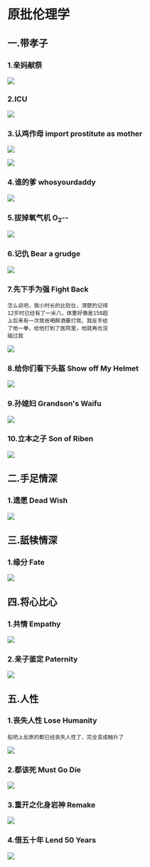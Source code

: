 # 原批伦理学

## 一.带孝子

### 1.亲妈献祭

![](https://github.com/DreamingCats/miHoYoJokes/raw/main/genshitjokes/原批伦理学/亲妈献祭.jpg)

### 2.ICU

![](https://github.com/DreamingCats/miHoYoJokes/raw/main/genshitjokes/原批伦理学/ICU.jpg)

### 3.认鸡作母   import prostitute as mother

![](https://github.com/DreamingCats/miHoYoJokes/raw/main/genshitjokes/原批伦理学/认鸡作母1.jpg)

![](https://github.com/DreamingCats/miHoYoJokes/raw/main/genshitjokes/原批伦理学/认鸡作母2.jpg)

### 4.谁的爹   whosyourdaddy

![](https://github.com/DreamingCats/miHoYoJokes/raw/main/genshitjokes/原批伦理学/谁的爹.jpg)

### 5.拔掉氧气机   O<sub>2</sub>--

![](https://github.com/DreamingCats/miHoYoJokes/raw/main/genshitjokes/原批伦理学/拔掉氧气机.jpg)

### 6.记仇   Bear a grudge

![](https://github.com/DreamingCats/miHoYoJokes/raw/main/genshitjokes/原批伦理学/记仇.jpg)

### 7.先下手为强    Fight Back

```
怎么说吧，我小时长的比较壮，清楚的记得
12岁时已经有了一米八，体重好像是150超
上后来有一次我爸喝醉酒要打我，我反手给
了他一拳，给他打到了医院里，他就再也没
碰过我
```

![](https://github.com/DreamingCats/miHoYoJokes/raw/main/genshitjokes/原批伦理学/先下手为强.jpg)

### 8.给你们看下头盔    Show off My Helmet

![](https://github.com/DreamingCats/miHoYoJokes/raw/main/genshitjokes/原批伦理学/给你们看下头盔.jpg)

### 9.孙媳妇    Grandson's Waifu

![](https://github.com/DreamingCats/miHoYoJokes/raw/main/genshitjokes/原批伦理学/孙媳妇.jpg)

### 10.立本之子    Son of Riben

![](https://github.com/DreamingCats/miHoYoJokes/raw/main/genshitjokes/原批伦理学/立本之子.jpg)

## 二.手足情深

### 1.遗愿    Dead Wish

![](https://github.com/DreamingCats/miHoYoJokes/raw/main/genshitjokes/原批伦理学/遗愿.jpg)

## 三.舐犊情深

### 1.缘分   Fate

![](https://github.com/DreamingCats/miHoYoJokes/raw/main/genshitjokes/原批伦理学/缘分.jpg)

## 四.将心比心

### 1.共情  Empathy

![](https://github.com/DreamingCats/miHoYoJokes/raw/main/genshitjokes/原批伦理学/共情.jpg)

### 2.亲子鉴定    Paternity

![](https://github.com/DreamingCats/miHoYoJokes/raw/main/genshitjokes/原批伦理学/亲子鉴定.jpg)

## 五.人性

### 1.丧失人性 Lose Humanity

```
贴吧上反原的都已经丧失人性了，完全变成触升了
```

![](https://github.com/DreamingCats/miHoYoJokes/raw/main/genshitjokes/原批伦理学/丧失人性.jpg)

### 2.都该死 Must Go Die

![](https://github.com/DreamingCats/miHoYoJokes/raw/main/genshitjokes/原批伦理学/都该死.jpg)

### 3.重开之化身岩神   Remake

![](https://github.com/DreamingCats/miHoYoJokes/raw/main/genshitjokes/原批伦理学/重开之化身岩神.jpg)

### 4.借五十年   Lend 50 Years

![](https://github.com/DreamingCats/miHoYoJokes/raw/main/genshitjokes/原批伦理学/重开之化身岩神.jpg)
